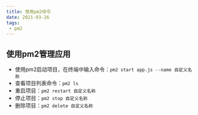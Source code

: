 ```yaml
---
title: 常用pm2命令
date: 2021-03-26
tags:
 - pm2
---
```


## 使用pm2管理应用

- 使用pm2启动项目，在终端中输入命令：`pm2 start app.js --name 自定义名称`
- 查看项目列表命令：`pm2 ls`
- 重启项目：`pm2 restart 自定义名称`
- 停止项目：`pm2 stop 自定义名称`
- 删除项目：`pm2 delete 自定义名称`
